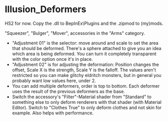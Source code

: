 # Illusion_Deformers

HS2 for now.
Copy the .dll to BepInEx\Plugins and the .zipmod to (my)mods. 

"Squeezer", "Bulger", "Mover", accessories in the "Arms" category.

- "Adjustment 01" is the selector: move around and scale to set the area that should be deformed. There's a sphere attached to give you an idea which area is being deformed. You can turn it completely transparent with the color option once it's in place.
- "Adjustment 02" is for adjusting the deformation: Position changes the offset, Scale X is the strength, Scale Y is the falloff. The values aren't restricted so you can make glitchy eldritch monsters, but in general you probably want low values here, under 2.
- You can add multiple deformers, order is top to bottom. Each deformer uses the result of the previous deformers as the base.
- Switch the accessory's "Filter"-Material shader from "Standard" to something else to only deform renderers with that shader (with Material Editor). Switch to "Clothes True" to only deform clothes and not skin for example. Also helps with performance.
